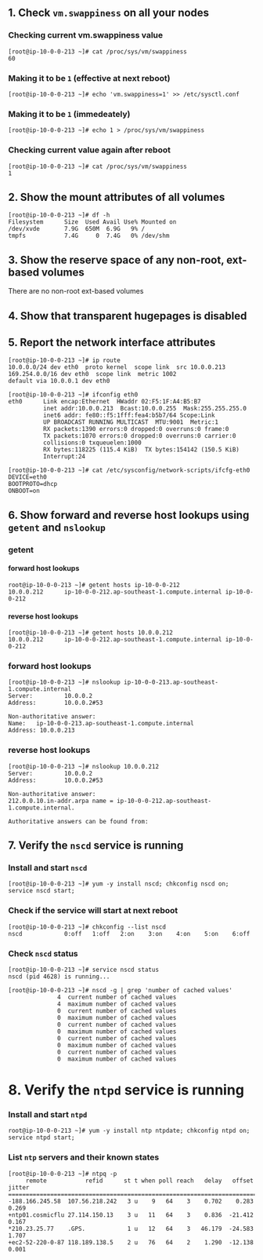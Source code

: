 ## 1. Check `vm.swappiness` on all your nodes

### Checking current vm.swappiness value
```
[root@ip-10-0-0-213 ~]# cat /proc/sys/vm/swappiness
60
```

### Making it to be ```1``` (effective at next reboot)
```
[root@ip-10-0-0-213 ~]# echo 'vm.swappiness=1' >> /etc/sysctl.conf
```

### Making it to be ```1``` (immedeately)
```
[root@ip-10-0-0-213 ~]# echo 1 > /proc/sys/vm/swappiness
```

### Checking current value again after reboot
```
[root@ip-10-0-0-213 ~]# cat /proc/sys/vm/swappiness
1
```

## 2. Show the mount attributes of all volumes

```
[root@ip-10-0-0-213 ~]# df -h
Filesystem      Size  Used Avail Use% Mounted on
/dev/xvde       7.9G  650M  6.9G   9% /
tmpfs           7.4G     0  7.4G   0% /dev/shm
```

## 3. Show the reserve space of any non-root, ext-based volumes

There are no non-root ext-based volumes

## 4. Show that transparent hugepages is disabled

## 5. Report the network interface attributes
```
[root@ip-10-0-0-213 ~]# ip route
10.0.0.0/24 dev eth0  proto kernel  scope link  src 10.0.0.213
169.254.0.0/16 dev eth0  scope link  metric 1002
default via 10.0.0.1 dev eth0
```

```
[root@ip-10-0-0-213 ~]# ifconfig eth0
eth0      Link encap:Ethernet  HWaddr 02:F5:1F:A4:B5:B7
          inet addr:10.0.0.213  Bcast:10.0.0.255  Mask:255.255.255.0
          inet6 addr: fe80::f5:1fff:fea4:b5b7/64 Scope:Link
          UP BROADCAST RUNNING MULTICAST  MTU:9001  Metric:1
          RX packets:1390 errors:0 dropped:0 overruns:0 frame:0
          TX packets:1070 errors:0 dropped:0 overruns:0 carrier:0
          collisions:0 txqueuelen:1000
          RX bytes:118225 (115.4 KiB)  TX bytes:154142 (150.5 KiB)
          Interrupt:24
```

```
[root@ip-10-0-0-213 ~]# cat /etc/sysconfig/network-scripts/ifcfg-eth0
DEVICE=eth0
BOOTPROTO=dhcp
ONBOOT=on
```
## 6. Show forward and reverse host lookups using `getent` and `nslookup`

### getent
 
#### forward host lookups
```
root@ip-10-0-0-213 ~]# getent hosts ip-10-0-0-212
10.0.0.212      ip-10-0-0-212.ap-southeast-1.compute.internal ip-10-0-0-212
```

#### reverse host lookups
```
[root@ip-10-0-0-213 ~]# getent hosts 10.0.0.212
10.0.0.212      ip-10-0-0-212.ap-southeast-1.compute.internal ip-10-0-0-212
```

### forward host lookups
```
[root@ip-10-0-0-213 ~]# nslookup ip-10-0-0-213.ap-southeast-1.compute.internal
Server:         10.0.0.2
Address:        10.0.0.2#53

Non-authoritative answer:
Name:   ip-10-0-0-213.ap-southeast-1.compute.internal
Address: 10.0.0.213
```

### reverse host lookups
```
[root@ip-10-0-0-213 ~]# nslookup 10.0.0.212
Server:         10.0.0.2
Address:        10.0.0.2#53

Non-authoritative answer:
212.0.0.10.in-addr.arpa name = ip-10-0-0-212.ap-southeast-1.compute.internal.

Authoritative answers can be found from:
```

## 7. Verify the <code>nscd</code> service is running


### Install and start `nscd`
```
[root@ip-10-0-0-213 ~]# yum -y install nscd; chkconfig nscd on; service nscd start;
```
### Check if the service will start at next reboot
```
[root@ip-10-0-0-213 ~]# chkconfig --list nscd
nscd            0:off   1:off   2:on    3:on    4:on    5:on    6:off
```
### Check `nscd` status
```
[root@ip-10-0-0-213 ~]# service nscd status
nscd (pid 4628) is running...

[root@ip-10-0-0-213 ~]# nscd -g | grep 'number of cached values'
              4  current number of cached values
              4  maximum number of cached values
              0  current number of cached values
              0  maximum number of cached values
              0  current number of cached values
              0  maximum number of cached values
              0  current number of cached values
              0  maximum number of cached values
              0  current number of cached values
              0  maximum number of cached values

```

# 8. Verify the <code>ntpd</code> service is running<br>
### Install and start `ntpd`
```
root@ip-10-0-0-213 ~]# yum -y install ntp ntpdate; chkconfig ntpd on; service ntpd start;

```

### List `ntp` servers and their known states
```
[root@ip-10-0-0-213 ~]# ntpq -p
     remote           refid      st t when poll reach   delay   offset  jitter
==============================================================================
-188.166.245.58  107.56.218.242   3 u    9   64    3    0.702    0.283   0.269
+ntp01.cosmicflu 27.114.150.13    3 u   11   64    3    0.836  -21.412   0.167
*210.23.25.77    .GPS.            1 u   12   64    3   46.179  -24.583   1.707
+ec2-52-220-0-87 118.189.138.5    2 u   76   64    2    1.290  -12.138   0.001
```










